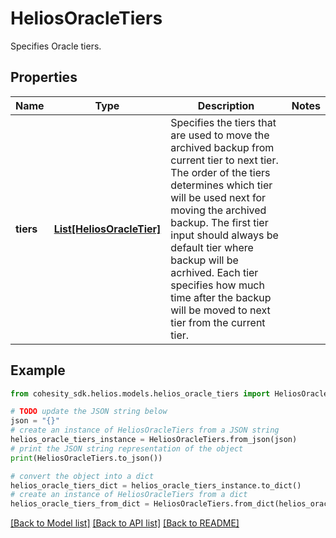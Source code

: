 # HeliosOracleTiers

Specifies Oracle tiers.

## Properties

Name | Type | Description | Notes
------------ | ------------- | ------------- | -------------
**tiers** | [**List[HeliosOracleTier]**](HeliosOracleTier.md) | Specifies the tiers that are used to move the archived backup from current tier to next tier. The order of the tiers determines which tier will be used next for moving the archived backup. The first tier input should always be default tier where backup will be acrhived. Each tier specifies how much time after the backup will be moved to next tier from the current tier. | 

## Example

```python
from cohesity_sdk.helios.models.helios_oracle_tiers import HeliosOracleTiers

# TODO update the JSON string below
json = "{}"
# create an instance of HeliosOracleTiers from a JSON string
helios_oracle_tiers_instance = HeliosOracleTiers.from_json(json)
# print the JSON string representation of the object
print(HeliosOracleTiers.to_json())

# convert the object into a dict
helios_oracle_tiers_dict = helios_oracle_tiers_instance.to_dict()
# create an instance of HeliosOracleTiers from a dict
helios_oracle_tiers_from_dict = HeliosOracleTiers.from_dict(helios_oracle_tiers_dict)
```
[[Back to Model list]](../README.md#documentation-for-models) [[Back to API list]](../README.md#documentation-for-api-endpoints) [[Back to README]](../README.md)


